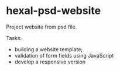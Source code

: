 # hexal-psd-website

Project website from psd file.

Tasks:
- building a website template;
- validation of form fields using JavaScript
- develop a responsive version
